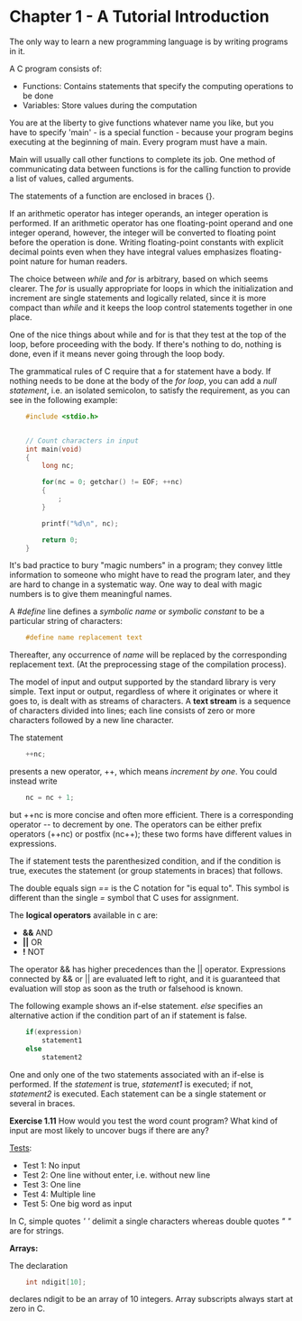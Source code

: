 # Chapter 1 - A Tutorial Introduction

The only way to learn a new programming language is by writing programs in it.

A C program consists of:

- Functions: Contains statements that specify the computing operations to be done
- Variables: Store values during the computation

You are at the liberty to give functions whatever name you like, but you have to specify
'main' - is a special function - because your program begins executing at the beginning 
of main. Every program must have a main.

Main will usually call other functions to complete its job. One method of communicating 
data between functions is for the calling function to provide a list of values, called arguments.

The statements of a function are enclosed in braces {}.

If an arithmetic operator has integer operands, an integer operation is performed.
If an arithmetic operator has one floating-point operand and one integer operand, however,
the integer will be converted to floating point before the operation is done. Writing
floating-point constants with explicit decimal points even when they have integral
values emphasizes floating-point nature for human readers.

The choice between *while* and *for* is arbitrary, based on which seems clearer.
The *for* is usually appropriate for loops in which the initialization and increment
are single statements and logically related, since it is more compact than *while* and
it keeps the loop control statements together in one place.

One of the nice things about while and for is that they test at the top of the loop, before
proceeding with the body. If there's nothing to do, nothing is done, even if it means never
going through the loop body.

The grammatical rules of C require that a for statement have a body. If nothing needs to be
done at the body of the *for loop*, you can add a *null statement*, i.e. an isolated
semicolon, to satisfy the requirement, as you can see in the following example:

```c
    #include <stdio.h>


    // Count characters in input
    int main(void)
    {
        long nc;

        for(nc = 0; getchar() != EOF; ++nc)
        {
            ;
        }

        printf("%d\n", nc);

        return 0;
    }

```

It's bad practice to bury "magic numbers" in a program; they convey little information to 
someone who might have to read the program later, and they are hard to change in a
systematic way. One way to deal with magic numbers is to give them meaningful names. 

A *#define* line defines a *symbolic name* or *symbolic constant* to be a particular string
of characters:

```c
    #define name replacement text
```

Thereafter, any occurrence of *name* will be replaced by the corresponding replacement
text. (At the preprocessing stage of the compilation process).

The model of input and output supported by the standard library is very simple. Text input
or output, regardless of where it originates or where it goes to, is dealt with as streams
of characters. A **text stream** is a sequence of characters divided into lines; each line
consists of zero or more characters followed by a new line character.

The statement

```c
    ++nc;
```

presents a new operator, ++, which means *increment by one*. You could instead write

```c
    nc = nc + 1;
```

but ++nc is more concise and often more efficient. There is a corresponding operator -- to
decrement by one. The operators can be either prefix operators (++nc) or postfix (nc++);
these two forms have different values in expressions.

The if statement tests the parenthesized condition, and if the condition is true, executes
the statement (or group statements in braces) that follows.

The double equals sign *==* is the C notation for "is equal to". This symbol is different
than the single *=* symbol that C uses for assignment.

The **logical operators** available in c are:

- **&&** AND
- **||** OR
- **!** NOT

The operator && has higher precedences than the || operator. Expressions connected by &&
or || are evaluated left to right, and it is guaranteed that evaluation will stop as soon
as the truth or falsehood is known.

The following example shows an if-else statement. *else* specifies an alternative action
if the condition part of an if statement is false.

```c
    if(expression)
        statement1
    else
        statement2

```

One and only one of the two statements associated with an if-else is performed. If the
*statement* is true, *statement1* is executed; if not, *statement2* is executed. Each
statement can be a single statement or several in braces.

**Exercise 1.11** How would you test the word count program? What kind of input are most
likely to uncover bugs if there are any?

[Tests](https://www.harishnote.com/2015/09/k-exercise-111-testing-word-count.html):

  - Test 1: No input
  - Test 2: One line without enter, i.e. without new line
  - Test 3: One line
  - Test 4: Multiple line
  - Test 5: One big word as input

In C, simple quotes *' '* delimit a single characters whereas double quotes *" "* are for
strings.

**Arrays:**

The declaration

```c
    int ndigit[10];
```

declares ndigit to be an array of 10 integers. Array subscripts always start at zero in C.

